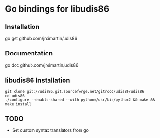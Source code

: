 Go bindings for libudis86
=========================

Installation
------------
go get github.com/jroimartin/udis86

Documentation
-------------
go doc github.com/jroimartin/udis86

libudis86 Installation
----------------------
	git clone git://udis86.git.sourceforge.net/gitroot/udis86/udis86
	cd udis86
	./configure --enable-shared --with-python=/usr/bin/python2 && make && make install

TODO
----
* Set custom syntax translators from go
